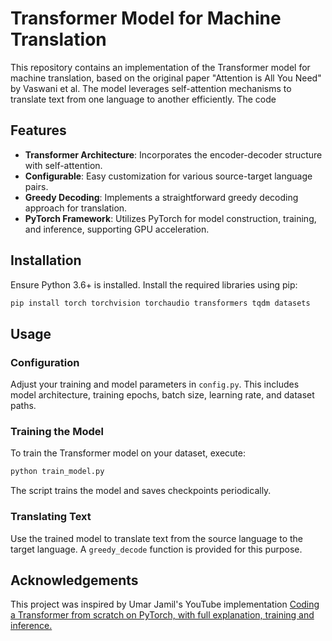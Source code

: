 # Transformer Model for Machine Translation

This repository contains an implementation of the Transformer model for machine translation, based on the original paper "Attention is All You Need" by Vaswani et al. The model leverages self-attention mechanisms to translate text from one language to another efficiently. The code 

## Features

- **Transformer Architecture**: Incorporates the encoder-decoder structure with self-attention.
- **Configurable**: Easy customization for various source-target language pairs.
- **Greedy Decoding**: Implements a straightforward greedy decoding approach for translation.
- **PyTorch Framework**: Utilizes PyTorch for model construction, training, and inference, supporting GPU acceleration.

## Installation

Ensure Python 3.6+ is installed. Install the required libraries using pip:

```bash
pip install torch torchvision torchaudio transformers tqdm datasets
```

## Usage

### Configuration

Adjust your training and model parameters in `config.py`. This includes model architecture, training epochs, batch size, learning rate, and dataset paths.

### Training the Model

To train the Transformer model on your dataset, execute:

```bash
python train_model.py
```

The script trains the model and saves checkpoints periodically.

### Translating Text

Use the trained model to translate text from the source language to the target language. A `greedy_decode` function is provided for this purpose.

## Acknowledgements

This project was inspired by Umar Jamil's YouTube implementation [Coding a Transformer from scratch on PyTorch, with full explanation, training and inference.](https://www.youtube.com/watch?v=ISNdQcPhsts)



